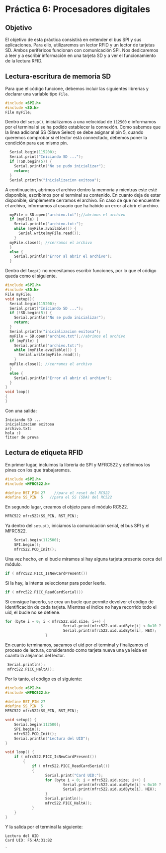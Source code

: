 # Práctica 6: Procesadores digitales

## Objetivo
El objetivo de esta práctica consistirá en entender el bus SPI y sus aplicaciones. Para ello, utilizaremos un lector RFID y un lector de tarjetas SD. Ambos periféricos funcionan con comunicación SPI. Nos dedicaremos a leer y a escribir información en una tarjeta SD y a ver el funcionamiento de la lectura RFID.

## Lectura-escritura de memoria SD

Para que el código funcione, debemos incluir las siguientes librerías y declarar una variable tipo `File`.
```cpp
#include <SPI.h>
#include <SD.h>
File myFile;
```
Dentro del ``setup()``, inicializamos a una velocidad de `112500` e informamos por el terminal si se ha podido establecer la connexión. Como sabemos que la línea adicional SS (Slave Select) se debe asignar al pin 5, cuando queremos comprobar si el lector está connectado, debemos poner la condición para ese mismo pin.
```cpp
  Serial.begin(115200);
  Serial.print("Iniciando SD ...");
  if (!SD.begin(5)) {
    Serial.println("No se pudo inicializar");
    return;
  }
  Serial.println("inicializacion exitosa");
```
A continuación, abrimos el archivo dentro la memoria y mientras este esté disponible, escribimos por el terminal su contenido. En cuanto deja de estar disponible, simplemente cerramos el archivo. En caso de que no encuentre el archivo, informamos al usuario que ha habido un error al abrir el archivo.
```cpp
  myFile = SD.open("archivo.txt");//abrimos el archivo
  if (myFile) {
    Serial.println("archivo.txt:");
    while (myFile.available()) {
      Serial.write(myFile.read());
    }
  myFile.close(); //cerramos el archivo
  } 
  else {
    Serial.println("Error al abrir el archivo");
  }
```
Dentro del `loop()` no necesitamos escribir funciones, por lo que el código queda como el siguiente. 
```cpp
#include <SPI.h>
#include <SD.h>
File myFile;
void setup(){
  Serial.begin(115200);
  Serial.print("Iniciando SD ...");
  if (!SD.begin(5)) {
    Serial.println("No se pudo inicializar");
    return;
  }
  Serial.println("inicializacion exitosa");
  myFile = SD.open("archivo.txt");//abrimos el archivo
  if (myFile) {
    Serial.println("archivo.txt:");
    while (myFile.available()) {
      Serial.write(myFile.read());
    }
  myFile.close(); //cerramos el archivo
  } 
  else {
    Serial.println("Error al abrir el archivo");
  }
}
void loop()
{
}
```
Con una salida:
```
Iniciando SD ...
inicializacion exitosa
archivo.txt:
hola :)
fitxer de prova
```

## Lectura de etiqueta RFID

En primer lugar, incluimos la librería de SPI y MFRC522 y definimos los pines con los que trabajaremos.
```cpp
#include <SPI.h>
#include <MFRC522.h>

#define RST_PIN	27    //para el reset del RC522
#define SS_PIN	5   //para el SS (SDA) del RC522
```
En segundo lugar, creamos el objeto para el módulo RC522.
```cpp
MFRC522 mfrc522(SS_PIN, RST_PIN);
```
Ya dentro del `setup()`, iniciamos la comunicación serial, el bus SPI y el MFRC522.
```cpp
    Serial.begin(112500); 
    SPI.begin();
	mfrc522.PCD_Init();
```
Una vez hecho, en el bucle miramos si hay alguna tarjeta presente cerca del módulo. 
```cpp
if ( mfrc522.PICC_IsNewCardPresent()) 
```
Si la hay, la intenta seleccionar para poder leerla. 
```cpp
if ( mfrc522.PICC_ReadCardSerial())
```
Si consigue hacerlo, se crea un bucle que permite devolver el código de identificación de cada tarjeta. Mientras el índice no haya recorrido todo el uid, el bucle no se detiene. 
```cpp
for (byte i = 0; i < mfrc522.uid.size; i++) {
                          Serial.print(mfrc522.uid.uidByte[i] < 0x10 ? " 0" : " ");
                          Serial.print(mfrc522.uid.uidByte[i], HEX);   
                  } 
```
En cuanto terminamos, sacamos el uid por el terminal y finalizamos el proceso de lectura, considerando como tarjeta nueva una ya leída en cuanto la alejamos del lector.
```cpp
 Serial.println();
 mfrc522.PICC_HaltA(); 
```
Por lo tanto, el código es el siguiente:
```cpp
#include <SPI.h>
#include <MFRC522.h>

#define RST_PIN	27
#define SS_PIN	5
MFRC522 mfrc522(SS_PIN, RST_PIN);

void setup() {
    Serial.begin(112500); 
    SPI.begin();
	mfrc522.PCD_Init();
	Serial.println("Lectura del UID");
}

void loop() {
	if ( mfrc522.PICC_IsNewCardPresent()) 
        {  
            if ( mfrc522.PICC_ReadCardSerial()) 
            {
                  Serial.print("Card UID:");
                  for (byte i = 0; i < mfrc522.uid.size; i++) {
                          Serial.print(mfrc522.uid.uidByte[i] < 0x10 ? " 0" : " ");
                          Serial.print(mfrc522.uid.uidByte[i], HEX);   
                  } 
                  Serial.println();
                  mfrc522.PICC_HaltA();         
            }      
	}	
}
```
Y la salida por el terminal la siguiente:
```
Lectura del UID
Card UID: F5:4A:31:B2

`